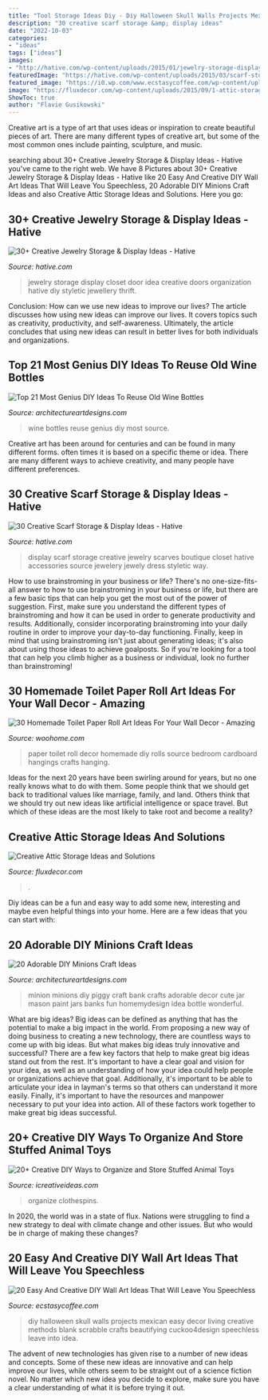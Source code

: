 ```yaml
---
title: "Tool Storage Ideas Diy - Diy Halloween Skull Walls Projects Mexican Easy Decor Living Creative Methods Blank Scrabble Crafts Beautifying Cuckoo4design Speechless Leave Into Idea"
description: "30 creative scarf storage &amp; display ideas"
date: "2022-10-03"
categories:
- "ideas"
tags: ["ideas"]
images:
- "http://hative.com/wp-content/uploads/2015/01/jewelry-storage-display-ideas/31-old-closet-door-display-idea.jpg"
featuredImage: "https://hative.com/wp-content/uploads/2015/03/scarf-storage-ideas/29-creative-scarf-storage-and-display-ideas.jpg"
featured_image: "https://i0.wp.com/www.ecstasycoffee.com/wp-content/uploads/2016/09/DIY-skull-wall-art.jpg"
image: "https://fluxdecor.com/wp-content/uploads/2015/09/1-attic-storage-ideas-solutions.jpg"
ShowToc: true
author: "Flavie Gusikowski"
---
```



Creative art is a type of art that uses ideas or inspiration to create beautiful pieces of art. There are many different types of creative art, but some of the most common ones include painting, sculpture, and music.

	

		
searching about 30+ Creative Jewelry Storage &amp; Display Ideas - Hative you've came to the right web. We have 8 Pictures about 30+ Creative Jewelry Storage &amp; Display Ideas - Hative like 20 Easy And Creative DIY Wall Art Ideas That Will Leave You Speechless, 20 Adorable DIY Minions Craft Ideas and also Creative Attic Storage Ideas and Solutions. Here you go:
		
    
## 30+ Creative Jewelry Storage &amp; Display Ideas - Hative

<img loading=lazy src="http://hative.com/wp-content/uploads/2015/01/jewelry-storage-display-ideas/31-old-closet-door-display-idea.jpg" onerror="this.onerror=null;this.src='https://tse3.mm.bing.net/th?id=OIP.WDmjR3YVnfWx-6geBf_6-wHaJ4&amp;pid=15.1';" alt="30+ Creative Jewelry Storage &amp; Display Ideas - Hative">

_Source: hative.com_

>jewelry storage display closet door idea creative doors organization hative diy styletic jewellery thrift. 

	

Conclusion: How can we use new ideas to improve our lives?
The article discusses how using new ideas can improve our lives. It covers topics such as creativity, productivity, and self-awareness. Ultimately, the article concludes that using new ideas can result in better lives for both individuals and organizations.

    
## Top 21 Most Genius DIY Ideas To Reuse Old Wine Bottles

<img loading=lazy src="https://www.architectureartdesigns.com/wp-content/uploads/2015/09/11108.jpg" onerror="this.onerror=null;this.src='https://tse1.mm.bing.net/th?id=OIP.XOsQbLvx-hDdqBIwOi7CBAHaLG&amp;pid=15.1';" alt="Top 21 Most Genius DIY Ideas To Reuse Old Wine Bottles">

_Source: architectureartdesigns.com_

>wine bottles reuse genius diy most source. 

	

Creative art has been around for centuries and can be found in many different forms. often times it is based on a specific theme or idea. There are many different ways to achieve creativity, and many people have different preferences.

    
## 30 Creative Scarf Storage &amp; Display Ideas - Hative

<img loading=lazy src="https://hative.com/wp-content/uploads/2015/03/scarf-storage-ideas/29-creative-scarf-storage-and-display-ideas.jpg" onerror="this.onerror=null;this.src='https://tse3.mm.bing.net/th?id=OIP.9T2XyBj6h6HcDNLCGOAUZAHaMY&amp;pid=15.1';" alt="30 Creative Scarf Storage &amp; Display Ideas - Hative">

_Source: hative.com_

>display scarf storage creative jewelry scarves boutique closet hative accessories source jewelery jewely dress styletic way. 

	

How to use brainstroming in your business or life?
There's no one-size-fits-all answer to how to use brainstroming in your business or life, but there are a few basic tips that can help you get the most out of the power of suggestion. First, make sure you understand the different types of brainstroming and how it can be used in order to generate productivity and results. Additionally, consider incorporating brainstroming into your daily routine in order to improve your day-to-day functioning. Finally, keep in mind that using brainstroming isn't just about generating ideas; it's also about using those ideas to achieve goalposts. So if you're looking for a tool that can help you climb higher as a business or individual, look no further than brainstroming!

    
## 30 Homemade Toilet Paper Roll Art Ideas For Your Wall Decor - Amazing

<img loading=lazy src="http://www.woohome.com/wp-content/uploads/2013/08/toilet-paper-roll-wall-art-26-2.jpg" onerror="this.onerror=null;this.src='https://tse3.mm.bing.net/th?id=OIP.jJuPbBigQMWbSkGz4OtEYwHaLG&amp;pid=15.1';" alt="30 Homemade Toilet Paper Roll Art Ideas For Your Wall Decor - Amazing">

_Source: woohome.com_

>paper toilet roll decor homemade diy rolls source bedroom cardboard hangings crafts hanging. 

	

Ideas for the next 20 years have been swirling around for years, but no one really knows what to do with them. Some people think that we should get back to traditional values like marriage, family, and land. Others think that we should try out new ideas like artificial intelligence or space travel. But which of these ideas are the most likely to take root and become a reality?

    
## Creative Attic Storage Ideas And Solutions

<img loading=lazy src="https://fluxdecor.com/wp-content/uploads/2015/09/1-attic-storage-ideas-solutions.jpg" onerror="this.onerror=null;this.src='https://tse2.mm.bing.net/th?id=OIP.3UIQnDoSt_18JUFgH5YNggHaJ4&amp;pid=15.1';" alt="Creative Attic Storage Ideas and Solutions">

_Source: fluxdecor.com_

>. 

	

Diy ideas can be a fun and easy way to add some new, interesting and maybe even helpful things into your home. Here are a few ideas that you can start with: 

    
## 20 Adorable DIY Minions Craft Ideas

<img loading=lazy src="https://www.architectureartdesigns.com/wp-content/uploads/2014/02/1815-630x839.jpg" onerror="this.onerror=null;this.src='https://tse1.mm.bing.net/th?id=OIP.lKlW6B1Sep1f7A72bMH7QgHaJ3&amp;pid=15.1';" alt="20 Adorable DIY Minions Craft Ideas">

_Source: architectureartdesigns.com_

>minion minions diy piggy craft bank crafts adorable decor cute jar mason paint jars banks fun homemydesign idea bottle wonderful. 

	

What are big ideas?
Big ideas can be defined as anything that has the potential to make a big impact in the world. From proposing a new way of doing business to creating a new technology, there are countless ways to come up with big ideas. But what makes big ideas truly innovative and successful? There are a few key factors that help to make great big ideas stand out from the rest. 
It's important to have a clear goal and vision for your idea, as well as an understanding of how your idea could help people or organizations achieve that goal. Additionally, it's important to be able to articulate your idea in layman's terms so that others can understand it more easily. Finally, it's important to have the resources and manpower necessary to put your idea into action. All of these factors work together to make great big ideas successful.

    
## 20+ Creative DIY Ways To Organize And Store Stuffed Animal Toys

<img loading=lazy src="https://www.icreativeideas.com/wp-content/uploads/2015/07/stuffedanimal24.jpg" onerror="this.onerror=null;this.src='https://tse4.mm.bing.net/th?id=OIP._MgxVTHje8y05Tidgo88dwAAAA&amp;pid=15.1';" alt="20+ Creative DIY Ways to Organize and Store Stuffed Animal Toys">

_Source: icreativeideas.com_

>organize clothespins. 

	

In 2020, the world was in a state of flux. Nations were struggling to find a new strategy to deal with climate change and other issues. But who would be in charge of making these changes?

    
## 20 Easy And Creative DIY Wall Art Ideas That Will Leave You Speechless

<img loading=lazy src="https://i0.wp.com/www.ecstasycoffee.com/wp-content/uploads/2016/09/DIY-skull-wall-art.jpg" onerror="this.onerror=null;this.src='https://tse3.mm.bing.net/th?id=OIP.PFbWMQtR5nAiCjZckOa2YgHaLD&amp;pid=15.1';" alt="20 Easy And Creative DIY Wall Art Ideas That Will Leave You Speechless">

_Source: ecstasycoffee.com_

>diy halloween skull walls projects mexican easy decor living creative methods blank scrabble crafts beautifying cuckoo4design speechless leave into idea. 

	

The advent of new technologies has given rise to a number of new ideas and concepts. Some of these new ideas are innovative and can help improve our lives, while others seem to be straight out of a science fiction novel. No matter which new idea you decide to explore, make sure you have a clear understanding of what it is before trying it out.

